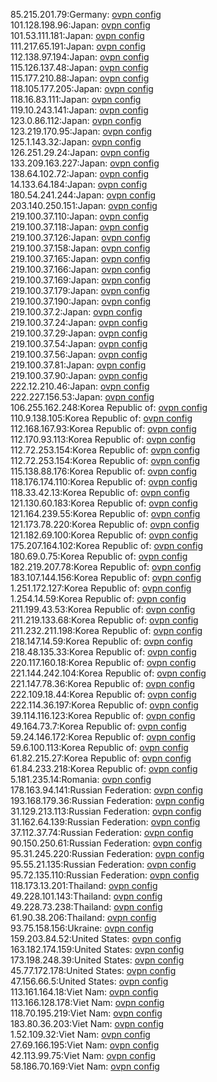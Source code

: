 85.215.201.79:Germany: [ovpn config](vpn/85_215_201_79.ovpn)  
101.128.198.96:Japan: [ovpn config](vpn/101_128_198_96.ovpn)  
101.53.111.181:Japan: [ovpn config](vpn/101_53_111_181.ovpn)  
111.217.65.191:Japan: [ovpn config](vpn/111_217_65_191.ovpn)  
112.138.97.194:Japan: [ovpn config](vpn/112_138_97_194.ovpn)  
115.126.137.48:Japan: [ovpn config](vpn/115_126_137_48.ovpn)  
115.177.210.88:Japan: [ovpn config](vpn/115_177_210_88.ovpn)  
118.105.177.205:Japan: [ovpn config](vpn/118_105_177_205.ovpn)  
118.16.83.111:Japan: [ovpn config](vpn/118_16_83_111.ovpn)  
119.10.243.141:Japan: [ovpn config](vpn/119_10_243_141.ovpn)  
123.0.86.112:Japan: [ovpn config](vpn/123_0_86_112.ovpn)  
123.219.170.95:Japan: [ovpn config](vpn/123_219_170_95.ovpn)  
125.1.143.32:Japan: [ovpn config](vpn/125_1_143_32.ovpn)  
126.251.29.24:Japan: [ovpn config](vpn/126_251_29_24.ovpn)  
133.209.163.227:Japan: [ovpn config](vpn/133_209_163_227.ovpn)  
138.64.102.72:Japan: [ovpn config](vpn/138_64_102_72.ovpn)  
14.133.64.184:Japan: [ovpn config](vpn/14_133_64_184.ovpn)  
180.54.241.244:Japan: [ovpn config](vpn/180_54_241_244.ovpn)  
203.140.250.151:Japan: [ovpn config](vpn/203_140_250_151.ovpn)  
219.100.37.110:Japan: [ovpn config](vpn/219_100_37_110.ovpn)  
219.100.37.118:Japan: [ovpn config](vpn/219_100_37_118.ovpn)  
219.100.37.126:Japan: [ovpn config](vpn/219_100_37_126.ovpn)  
219.100.37.158:Japan: [ovpn config](vpn/219_100_37_158.ovpn)  
219.100.37.165:Japan: [ovpn config](vpn/219_100_37_165.ovpn)  
219.100.37.166:Japan: [ovpn config](vpn/219_100_37_166.ovpn)  
219.100.37.169:Japan: [ovpn config](vpn/219_100_37_169.ovpn)  
219.100.37.179:Japan: [ovpn config](vpn/219_100_37_179.ovpn)  
219.100.37.190:Japan: [ovpn config](vpn/219_100_37_190.ovpn)  
219.100.37.2:Japan: [ovpn config](vpn/219_100_37_2.ovpn)  
219.100.37.24:Japan: [ovpn config](vpn/219_100_37_24.ovpn)  
219.100.37.29:Japan: [ovpn config](vpn/219_100_37_29.ovpn)  
219.100.37.54:Japan: [ovpn config](vpn/219_100_37_54.ovpn)  
219.100.37.56:Japan: [ovpn config](vpn/219_100_37_56.ovpn)  
219.100.37.81:Japan: [ovpn config](vpn/219_100_37_81.ovpn)  
219.100.37.90:Japan: [ovpn config](vpn/219_100_37_90.ovpn)  
222.12.210.46:Japan: [ovpn config](vpn/222_12_210_46.ovpn)  
222.227.156.53:Japan: [ovpn config](vpn/222_227_156_53.ovpn)  
106.255.162.248:Korea Republic of: [ovpn config](vpn/106_255_162_248.ovpn)  
110.9.138.105:Korea Republic of: [ovpn config](vpn/110_9_138_105.ovpn)  
112.168.167.93:Korea Republic of: [ovpn config](vpn/112_168_167_93.ovpn)  
112.170.93.113:Korea Republic of: [ovpn config](vpn/112_170_93_113.ovpn)  
112.72.253.154:Korea Republic of: [ovpn config](vpn/112_72_253_154.ovpn)  
112.72.253.154:Korea Republic of: [ovpn config](vpn/112_72_253_154.ovpn)  
115.138.88.176:Korea Republic of: [ovpn config](vpn/115_138_88_176.ovpn)  
118.176.174.110:Korea Republic of: [ovpn config](vpn/118_176_174_110.ovpn)  
118.33.42.13:Korea Republic of: [ovpn config](vpn/118_33_42_13.ovpn)  
121.130.60.183:Korea Republic of: [ovpn config](vpn/121_130_60_183.ovpn)  
121.164.239.55:Korea Republic of: [ovpn config](vpn/121_164_239_55.ovpn)  
121.173.78.220:Korea Republic of: [ovpn config](vpn/121_173_78_220.ovpn)  
121.182.69.100:Korea Republic of: [ovpn config](vpn/121_182_69_100.ovpn)  
175.207.164.102:Korea Republic of: [ovpn config](vpn/175_207_164_102.ovpn)  
180.69.0.75:Korea Republic of: [ovpn config](vpn/180_69_0_75.ovpn)  
182.219.207.78:Korea Republic of: [ovpn config](vpn/182_219_207_78.ovpn)  
183.107.144.156:Korea Republic of: [ovpn config](vpn/183_107_144_156.ovpn)  
1.251.172.127:Korea Republic of: [ovpn config](vpn/1_251_172_127.ovpn)  
1.254.14.59:Korea Republic of: [ovpn config](vpn/1_254_14_59.ovpn)  
211.199.43.53:Korea Republic of: [ovpn config](vpn/211_199_43_53.ovpn)  
211.219.133.68:Korea Republic of: [ovpn config](vpn/211_219_133_68.ovpn)  
211.232.211.198:Korea Republic of: [ovpn config](vpn/211_232_211_198.ovpn)  
218.147.14.59:Korea Republic of: [ovpn config](vpn/218_147_14_59.ovpn)  
218.48.135.33:Korea Republic of: [ovpn config](vpn/218_48_135_33.ovpn)  
220.117.160.18:Korea Republic of: [ovpn config](vpn/220_117_160_18.ovpn)  
221.144.242.104:Korea Republic of: [ovpn config](vpn/221_144_242_104.ovpn)  
221.147.78.36:Korea Republic of: [ovpn config](vpn/221_147_78_36.ovpn)  
222.109.18.44:Korea Republic of: [ovpn config](vpn/222_109_18_44.ovpn)  
222.114.36.197:Korea Republic of: [ovpn config](vpn/222_114_36_197.ovpn)  
39.114.116.123:Korea Republic of: [ovpn config](vpn/39_114_116_123.ovpn)  
49.164.73.7:Korea Republic of: [ovpn config](vpn/49_164_73_7.ovpn)  
59.24.146.172:Korea Republic of: [ovpn config](vpn/59_24_146_172.ovpn)  
59.6.100.113:Korea Republic of: [ovpn config](vpn/59_6_100_113.ovpn)  
61.82.215.27:Korea Republic of: [ovpn config](vpn/61_82_215_27.ovpn)  
61.84.233.218:Korea Republic of: [ovpn config](vpn/61_84_233_218.ovpn)  
5.181.235.14:Romania: [ovpn config](vpn/5_181_235_14.ovpn)  
178.163.94.141:Russian Federation: [ovpn config](vpn/178_163_94_141.ovpn)  
193.168.179.36:Russian Federation: [ovpn config](vpn/193_168_179_36.ovpn)  
31.129.213.113:Russian Federation: [ovpn config](vpn/31_129_213_113.ovpn)  
31.162.64.139:Russian Federation: [ovpn config](vpn/31_162_64_139.ovpn)  
37.112.37.74:Russian Federation: [ovpn config](vpn/37_112_37_74.ovpn)  
90.150.250.61:Russian Federation: [ovpn config](vpn/90_150_250_61.ovpn)  
95.31.245.220:Russian Federation: [ovpn config](vpn/95_31_245_220.ovpn)  
95.55.21.135:Russian Federation: [ovpn config](vpn/95_55_21_135.ovpn)  
95.72.135.110:Russian Federation: [ovpn config](vpn/95_72_135_110.ovpn)  
118.173.13.201:Thailand: [ovpn config](vpn/118_173_13_201.ovpn)  
49.228.101.143:Thailand: [ovpn config](vpn/49_228_101_143.ovpn)  
49.228.73.238:Thailand: [ovpn config](vpn/49_228_73_238.ovpn)  
61.90.38.206:Thailand: [ovpn config](vpn/61_90_38_206.ovpn)  
93.75.158.156:Ukraine: [ovpn config](vpn/93_75_158_156.ovpn)  
159.203.84.52:United States: [ovpn config](vpn/159_203_84_52.ovpn)  
163.182.174.159:United States: [ovpn config](vpn/163_182_174_159.ovpn)  
173.198.248.39:United States: [ovpn config](vpn/173_198_248_39.ovpn)  
45.77.172.178:United States: [ovpn config](vpn/45_77_172_178.ovpn)  
47.156.66.5:United States: [ovpn config](vpn/47_156_66_5.ovpn)  
113.161.164.18:Viet Nam: [ovpn config](vpn/113_161_164_18.ovpn)  
113.166.128.178:Viet Nam: [ovpn config](vpn/113_166_128_178.ovpn)  
118.70.195.219:Viet Nam: [ovpn config](vpn/118_70_195_219.ovpn)  
183.80.36.203:Viet Nam: [ovpn config](vpn/183_80_36_203.ovpn)  
1.52.109.32:Viet Nam: [ovpn config](vpn/1_52_109_32.ovpn)  
27.69.166.195:Viet Nam: [ovpn config](vpn/27_69_166_195.ovpn)  
42.113.99.75:Viet Nam: [ovpn config](vpn/42_113_99_75.ovpn)  
58.186.70.169:Viet Nam: [ovpn config](vpn/58_186_70_169.ovpn)  
